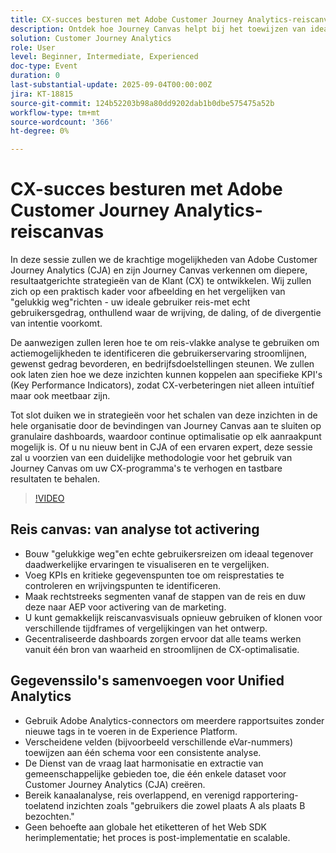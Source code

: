 ```yaml
---
title: CX-succes besturen met Adobe Customer Journey Analytics-reiscanvas
description: Ontdek hoe Journey Canvas helpt bij het toewijzen van ideale versus werkelijke gebruikerspaden, het ontdekken van wrijving en het aansturen van meetbare CX-verbeteringen met Adobe Customer Journey Analytics
solution: Customer Journey Analytics
role: User
level: Beginner, Intermediate, Experienced
doc-type: Event
duration: 0
last-substantial-update: 2025-09-04T00:00:00Z
jira: KT-18815
source-git-commit: 124b52203b98a80dd9202dab1b0dbe575475a52b
workflow-type: tm+mt
source-wordcount: '366'
ht-degree: 0%

---
```



# CX-succes besturen met Adobe Customer Journey Analytics-reiscanvas

In deze sessie zullen we de krachtige mogelijkheden van Adobe Customer Journey Analytics (CJA) en zijn Journey Canvas verkennen om diepere, resultaatgerichte strategieën van de Klant (CX) te ontwikkelen. Wij zullen zich op een praktisch kader voor afbeelding en het vergelijken van &quot;gelukkig weg&quot;richten - uw ideale gebruiker reis-met echt gebruikersgedrag, onthullend waar de wrijving, de daling, of de divergentie van intentie voorkomt.

De aanwezigen zullen leren hoe te om reis-vlakke analyse te gebruiken om actiemogelijkheden te identificeren die gebruikerservaring stroomlijnen, gewenst gedrag bevorderen, en bedrijfsdoelstellingen steunen. We zullen ook laten zien hoe we deze inzichten kunnen koppelen aan specifieke KPI&#39;s (Key Performance Indicators), zodat CX-verbeteringen niet alleen intuïtief maar ook meetbaar zijn.

Tot slot duiken we in strategieën voor het schalen van deze inzichten in de hele organisatie door de bevindingen van Journey Canvas aan te sluiten op granulaire dashboards, waardoor continue optimalisatie op elk aanraakpunt mogelijk is. Of u nu nieuw bent in CJA of een ervaren expert, deze sessie zal u voorzien van een duidelijke methodologie voor het gebruik van Journey Canvas om uw CX-programma&#39;s te verhogen en tastbare resultaten te behalen.

>[!VIDEO](https://video.tv.adobe.com/v/3471220/?learn=on&enablevpops&captions=dut)

## Reis canvas: van analyse tot activering

* Bouw &quot;gelukkige weg&quot;en echte gebruikersreizen om ideaal tegenover daadwerkelijke ervaringen te visualiseren en te vergelijken.
* Voeg KPIs en kritieke gegevenspunten toe om reisprestaties te controleren en wrijvingspunten te identificeren.
* Maak rechtstreeks segmenten vanaf de stappen van de reis en duw deze naar AEP voor activering van de marketing.
* U kunt gemakkelijk reiscanvasvisuals opnieuw gebruiken of klonen voor verschillende tijdframes of vergelijkingen van het ontwerp.
* Gecentraliseerde dashboards zorgen ervoor dat alle teams werken vanuit één bron van waarheid en stroomlijnen de CX-optimalisatie.

## Gegevenssilo&#39;s samenvoegen voor Unified Analytics

* Gebruik Adobe Analytics-connectors om meerdere rapportsuites zonder nieuwe tags in te voeren in de Experience Platform.
* Verscheidene velden (bijvoorbeeld verschillende eVar-nummers) toewijzen aan één schema voor een consistente analyse.
* De Dienst van de vraag laat harmonisatie en extractie van gemeenschappelijke gebieden toe, die één enkele dataset voor Customer Journey Analytics (CJA) creëren.
* Bereik kanaalanalyse, reis overlappend, en verenigd rapportering-toelatend inzichten zoals &quot;gebruikers die zowel plaats A als plaats B bezochten.&quot;
* Geen behoefte aan globale het etiketteren of het Web SDK herimplementatie; het proces is post-implementatie en scalable.